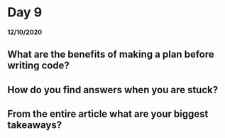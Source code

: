 # Day 9
__12/10/2020__

## What are the benefits of making a plan before writing code?

## How do you find answers when you are stuck?

## From the entire article what are your biggest takeaways?